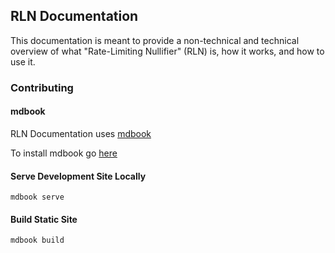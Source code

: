 ## RLN Documentation

This documentation is meant to provide a non-technical and technical overview of what "Rate-Limiting Nullifier" (RLN) is, how it works, and how to use it.

### Contributing

#### mdbook
RLN Documentation uses [mdbook](https://rust-lang.github.io/mdBook/)

To install mdbook go [here](https://rust-lang.github.io/mdBook/guide/installation.html)

#### Serve Development Site Locally

`mdbook serve`

#### Build Static Site

`mdbook build`